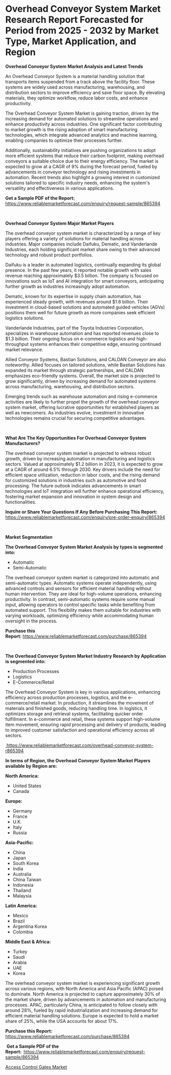 <p><h1>Overhead Conveyor System Market Research Report Forecasted for Period from 2025 -  2032 by Market Type, Market Application, and Region</h1></p><p><strong>Overhead Conveyor System Market Analysis and Latest Trends</strong></p>
<p><p>An Overhead Conveyor System is a material handling solution that transports items suspended from a track above the facility floor. These systems are widely used across manufacturing, warehousing, and distribution sectors to improve efficiency and save floor space. By elevating materials, they optimize workflow, reduce labor costs, and enhance productivity.</p><p>The Overhead Conveyor System Market is gaining traction, driven by the increasing demand for automated solutions to streamline operations and enhance productivity across industries. One significant factor contributing to market growth is the rising adoption of smart manufacturing technologies, which integrate advanced analytics and machine learning, enabling companies to optimize their processes further.</p><p>Additionally, sustainability initiatives are pushing organizations to adopt more efficient systems that reduce their carbon footprint, making overhead conveyors a suitable choice due to their energy efficiency. The market is expected to grow at a CAGR of 9% during the forecast period, fueled by advancements in conveyor technology and rising investments in automation. Recent trends also highlight a growing interest in customized solutions tailored to specific industry needs, enhancing the system's versatility and effectiveness in various applications.</p></p>
<p><strong>Get a Sample PDF of the Report:&nbsp;</strong> <a href="https://www.reliablemarketforecast.com/enquiry/request-sample/865394?utm_campaign=2190&utm_medium=2&utm_source=Github&utm_content=ia&utm_term=18022025&utm_id=overhead-conveyor-system">https://www.reliablemarketforecast.com/enquiry/request-sample/865394</a></p>
<p>&nbsp;</p>
<p><strong>Overhead Conveyor System Major Market Players</strong></p>
<p><p>The overhead conveyor system market is characterized by a range of key players offering a variety of solutions for material handling across industries. Major companies include Daifuku, Dematic, and Vanderlande Industries, each holding significant market share owing to their advanced technology and robust product portfolios.</p><p>Daifuku is a leader in automated logistics, continually expanding its global presence. In the past few years, it reported notable growth with sales revenue reaching approximately $3.5 billion. The company is focused on innovations such as IoT and AI integration for smart conveyors, anticipating further growth as industries increasingly adopt automation.</p><p>Dematic, known for its expertise in supply chain automation, has experienced steady growth, with revenues around $1.6 billion. Their investment in cloud-based solutions and automated guided vehicles (AGVs) positions them well for future growth as more companies seek efficient logistics solutions.</p><p>Vanderlande Industries, part of the Toyota Industries Corporation, specializes in warehouse automation and has reported revenues close to $1.3 billion. Their ongoing focus on e-commerce logistics and high-throughput systems enhances their competitive edge, ensuring continued market relevance.</p><p>Allied Conveyor Systems, Bastian Solutions, and CALDAN Conveyor are also noteworthy. Allied focuses on tailored solutions, while Bastian Solutions has expanded its market through strategic partnerships, and CALDAN emphasizes eco-friendly systems. Overall, the market size is projected to grow significantly, driven by increasing demand for automated systems across manufacturing, warehousing, and distribution sectors.</p><p>Emerging trends such as warehouse automation and rising e-commerce activities are likely to further propel the growth of the overhead conveyor system market, offering lucrative opportunities for established players as well as newcomers. As industries evolve, investment in innovative technologies remains crucial for securing competitive advantages.</p></p>
<p>&nbsp;</p>
<p><strong>What Are The Key Opportunities For Overhead Conveyor System Manufacturers?</strong></p>
<p><p>The overhead conveyor system market is projected to witness robust growth, driven by increasing automation in manufacturing and logistics sectors. Valued at approximately $1.2 billion in 2023, it is expected to grow at a CAGR of around 6.5% through 2030. Key drivers include the need for efficient space utilization, reduction in labor costs, and the rising demand for customized solutions in industries such as automotive and food processing. The future outlook indicates advancements in smart technologies and IoT integration will further enhance operational efficiency, fostering market expansion and innovation in system design and functionalities.</p></p>
<p><strong>Inquire or Share Your Questions If Any Before Purchasing This Report:</strong> <a href="https://www.reliablemarketforecast.com/enquiry/pre-order-enquiry/865394?utm_campaign=2190&utm_medium=2&utm_source=Github&utm_content=ia&utm_term=18022025&utm_id=overhead-conveyor-system">https://www.reliablemarketforecast.com/enquiry/pre-order-enquiry/865394</a></p>
<p>&nbsp;</p>
<p><strong>Market Segmentation</strong></p>
<p><strong>The Overhead Conveyor System Market Analysis by types is segmented into:</strong></p>
<p><ul><li>Automatic</li><li>Semi-Automatic</li></ul></p>
<p><p>The overhead conveyor system market is categorized into automatic and semi-automatic types. Automatic systems operate independently, using advanced controls and sensors for efficient material handling without human intervention. They are ideal for high-volume operations, enhancing productivity. In contrast, semi-automatic systems require some manual input, allowing operators to control specific tasks while benefiting from automated support. This flexibility makes them suitable for industries with varying workloads, optimizing efficiency while accommodating human oversight in the process.</p></p>
<p><strong>Purchase this Report:&nbsp;</strong><a href="https://www.reliablemarketforecast.com/purchase/865394?utm_campaign=2190&utm_medium=2&utm_source=Github&utm_content=ia&utm_term=18022025&utm_id=overhead-conveyor-system">https://www.reliablemarketforecast.com/purchase/865394</a></p>
<p>&nbsp;</p>
<p><strong>The Overhead Conveyor System Market Industry Research by Application is segmented into:</strong></p>
<p><ul><li>Production Processes</li><li>Logistics</li><li>E-Commerce/Retail</li></ul></p>
<p><p>The Overhead Conveyor System is key in various applications, enhancing efficiency across production processes, logistics, and the e-commerce/retail market. In production, it streamlines the movement of materials and finished goods, reducing handling time. In logistics, it optimizes storage and retrieval systems, facilitating quicker order fulfillment. In e-commerce and retail, these systems support high-volume item movement, ensuring rapid processing and delivery of products, leading to improved customer satisfaction and operational efficiency across all sectors.</p></p>
<p><a href="https://www.reliablemarketforecast.com/overhead-conveyor-system-r865394?utm_campaign=2190&utm_medium=2&utm_source=Github&utm_content=ia&utm_term=18022025&utm_id=overhead-conveyor-system">&nbsp;https://www.reliablemarketforecast.com/overhead-conveyor-system-r865394</a></p>
<p><strong>In terms of Region, the Overhead Conveyor System Market Players available by Region are:</strong></p>
<p>
    <p> <strong> North America: </strong>
        <ul>
            <li>United States</li>
            <li>Canada</li>
        </ul>
        </p> 
    <p> <strong> Europe: </strong>
        <ul>
            <li>Germany</li>
            <li>France</li>
            <li>U.K.</li>
            <li>Italy</li>
            <li>Russia</li>
        </ul>
        </p> 
    <p> <strong> Asia-Pacific: </strong>
        <ul>
            <li>China</li>
            <li>Japan</li>
            <li>South Korea</li>
            <li>India</li>
            <li>Australia</li>
            <li>China Taiwan</li>
            <li>Indonesia</li>
            <li>Thailand</li>
            <li>Malaysia</li>
        </ul>
        </p> 
    <p> <strong> Latin America: </strong>
        <ul>
            <li>Mexico</li>
            <li>Brazil</li>
            <li>Argentina Korea</li>
            <li>Colombia</li>
        </ul>
        </p> 
    <p> <strong> Middle East & Africa: </strong>
        <ul>
            <li>Turkey</li>
            <li>Saudi</li>
            <li>Arabia</li>
            <li>UAE</li>
            <li>Korea</li>
        </ul>
    </p>
    </p>
<p><p>The overhead conveyor system market is experiencing significant growth across various regions, with North America and Asia Pacific (APAC) poised to dominate. North America is projected to capture approximately 30% of the market share, driven by advancements in automation and manufacturing processes. APAC, particularly China, is anticipated to follow closely with around 28%, fueled by rapid industrialization and increasing demand for efficient material handling solutions. Europe is expected to hold a market share of 25%, while the USA accounts for about 17%.</p></p>
<p><strong>Purchase this Report: </strong><a href="https://www.reliablemarketforecast.com/purchase/865394?utm_campaign=2190&utm_medium=2&utm_source=Github&utm_content=ia&utm_term=18022025&utm_id=overhead-conveyor-system">https://www.reliablemarketforecast.com/purchase/865394</a></p>
<p>&nbsp;<strong>Get a Sample PDF of the Report:&nbsp;&nbsp;</strong><a href="https://www.reliablemarketforecast.com/enquiry/request-sample/865394?utm_campaign=2190&utm_medium=2&utm_source=Github&utm_content=ia&utm_term=18022025&utm_id=overhead-conveyor-system">https://www.reliablemarketforecast.com/enquiry/request-sample/865394</a></p>
<p><strong></strong></p>
<p><p><a href="https://github.com/gullattedenna/Market-Research-Report-List-1/blob/main/access-control-gates-market.md?utm_campaign=2190&utm_medium=2&utm_source=Github&utm_content=ia&utm_term=18022025&utm_id=overhead-conveyor-system">Access Control Gates Market</a></p></p>